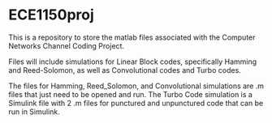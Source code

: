 # ECE1150proj

This is a repository to store the matlab files associated with the Computer Networks Channel Coding Project.

Files will include simulations for Linear Block codes, specifically Hamming and Reed-Solomon, as well as Convolutional codes and Turbo codes.

The files for Hamming, Reed_Solomon, and Convolutional simulations are .m files that just need to be opened and run. The Turbo Code simulation is a Simulink file with 2 .m files for punctured and unpunctured code that can be run in Simulink.
